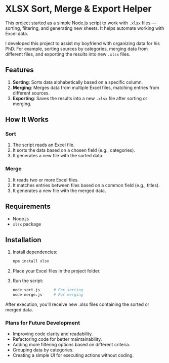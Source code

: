 # XLSX Sort, Merge & Export Helper

This project started as a simple Node.js script to work with `.xlsx` files — sorting, filtering, and generating new sheets. It helps automate working with Excel data.

I developed this project to assist my boyfriend with organizing data for his PhD. For example, sorting sources by categories, merging data from different files, and exporting the results into new `.xlsx` files.

## Features

1. **Sorting**: Sorts data alphabetically based on a specific column.
2. **Merging**: Merges data from multiple Excel files, matching entries from different sources.
3. **Exporting**: Saves the results into a new `.xlsx` file after sorting or merging.

## How It Works

### Sort
1. The script reads an Excel file.
2. It sorts the data based on a chosen field (e.g., categories).
3. It generates a new file with the sorted data.

### Merge
1. It reads two or more Excel files.
2. It matches entries between files based on a common field (e.g., titles).
3. It generates a new file with the merged data.

## Requirements

- Node.js
- `xlsx` package

## Installation

1. Install dependencies:
   ```bash
   npm install xlsx
2. Place your Excel files in the project folder.

3. Run the script:
    ```bash
   node sort.js      # For sorting
    node merge.js     # For merging

After execution, you'll receive new .xlsx files containing the sorted or merged data.

### Plans for Future Development
- Improving code clarity and readability.
- Refactoring code for better maintainability.
- Adding more filtering options based on different criteria.
- Grouping data by categories.
- Creating a simple UI for executing actions without coding.
